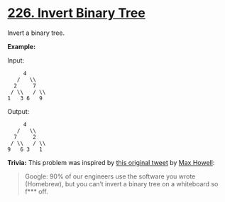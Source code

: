 # [226. Invert Binary Tree](https://leetcode.com/problems/invert-binary-tree/)

Invert a binary tree.

**Example:**

Input:

```text
     4
   /   \\
  2     7
 / \\   / \\
1   3 6   9
```

Output:

```text
     4
   /   \\
  7     2
 / \\   / \\
9   6 3   1
```

**Trivia:**
This problem was inspired by [this original tweet](https://twitter.com/mxcl/status/608682016205344768) by [Max Howell](https://twitter.com/mxcl):

> Google: 90% of our engineers use the software you wrote (Homebrew), but you can’t invert a binary tree on a whiteboard so f\*\*\* off.
